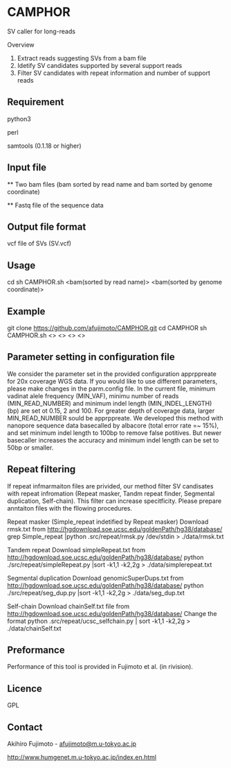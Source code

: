 # CAMPHOR
SV caller for long-reads

Overview
1. Extract reads suggesting SVs from a bam file
2. Idetify SV candidates supported by several support reads 
3. Filter SV candidates with repeat information and number of support reads

## Requirement
python3

perl

samtools (0.1.18 or higher)

## Input file
** Two bam files (bam sorted by read name and bam sorted by genome coordinate)

** Fastq file of the sequence data

## Output file format
vcf file of SVs (SV.vcf)

## Usage
cd <path to CAMPHOR>
sh CAMPHOR.sh <bam(sorted by read name)> <bam(sorted by genome coordinate)> <fastq> <output>

## Example
git clone https://github.com/afujimoto/CAMPHOR.git
cd CAMPHOR
sh CAMPHOR.sh <> <> <> <>

## Parameter setting in configuration file
We consider the parameter set in the provided configuration apprppreate for 20x coverage WGS data.
If you would like to use different parameters, please make changes in the parm.config file.
In the current file, minimum vadinat alele frequency (MIN_VAF), minimu number of reads (MIN_READ_NUMBER) and minimum indel length (MIN_INDEL_LENGTH) (bp) are set ot 0.15, 2 and 100.
For greater depth of coverage data, larger MIN_READ_NUMBER sould be apprppreate. 
We developed this method with nanopore sequence data basecalled by albacore (total error rate =~ 15%), and set minimum indel length to 100bp to remove false potitives. But newer basecaller increases the accuracy and minimum indel length can be set to 50bp or smaller.

## Repeat filtering
If repeat infmarmaiton files are privided, our method filter SV candisates with repeat infromation (Repeat masker, Tandm repeat finder, Segmental duplication, Self-chain). This filter can increase specitficity.
Please prepare anntaiton files with the fllowing procedures.

Repeat masker (Simple_repeat indetified by Repeat masker)
Download rmsk.txt from http://hgdownload.soe.ucsc.edu/goldenPath/hg38/database/
grep Simple_repeat <path to rmsk.txt>|python .src/repeat/rmsk.py /dev/stdin > ./data/rmsk.txt

Tandem repeat
Download simpleRepeat.txt from http://hgdownload.soe.ucsc.edu/goldenPath/hg38/database/
python ./src/repeat/simpleRepeat.py <path to simpleRepeat.txt>|sort -k1,1 -k2,2g > ./data/simplerepeat.txt
  
Segmental duplication
Download genomicSuperDups.txt from http://hgdownload.soe.ucsc.edu/goldenPath/hg38/database/
python ./src/repeat/seg_dup.py <path to genomicSuperDups.txt>|sort -k1,1 -k2,2g > ./data/seg_dup.txt

Self-chain
Download chainSelf.txt file from http://hgdownload.soe.ucsc.edu/goldenPath/hg38/database/
Change the format
python .src/repeat/ucsc_selfchain.py <path to chainSelf.txt> | sort -k1,1 -k2,2g > ./data/chainSelf.txt

## Preformance
Performance of this tool is provided in Fujimoto et al. (in rivision).

## Licence
GPL

## Contact

Akihiro Fujimoto - afujimoto@m.u-tokyo.ac.jp

http://www.humgenet.m.u-tokyo.ac.jp/index.en.html
